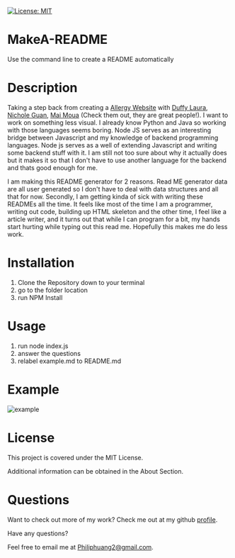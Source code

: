  [![License: MIT](https://img.shields.io/badge/License-MIT-yellow.svg)](https://opensource.org/licenses/MIT)
# MakeA-README
Use the command line to create a README automatically 

# Description

Taking a step back from creating a [Allergy Website](https://github.com/duffylaura/Particle-Problems) with [Duffy Laura](https://github.com/duffylaura), [Nichole Guan](https://github.com/ncguan), [Mai Moua](https://github.com/SkyWalkerMM26) (Check them out, they are great people!).   I want to work on something less visual.  I already know Python and Java so working with those languages seems boring.  Node JS serves as an interesting bridge between Javascript and my knowledge of backend programming languages.  Node js serves as a well of extending Javascript and writing some backend stuff with it.  I am still not too sure about why it actually does but it makes it so that I don't have to use another language for the backend and thats good enough for me.  

I am making this README generator for 2 reasons.  Read ME generator data are all user generated so I don't have to deal with data structures and all that for now.  Secondly, I am getting kinda of sick with writing these READMEs all the time.  It feels like most of the time I am a programmer, writing out code, building up HTML skeleton and the other time, I feel like a article writer, and it turns out that while I can program for a bit, my hands start hurting while typing out this read me. Hopefully this makes me do less work.    


# Installation

1. Clone the Repository down to your terminal
2. go to the folder location
3. run NPM Install

# Usage

1. run node index.js
2. answer the questions
3. relabel example.md to README.md

# Example 

![example](https://drive.google.com/file/d/1mjb_MIt2GmYPmC9usFtimceP8c-DIRVc/view)

# License

This project is covered under the MIT License.

Additional information can be obtained in the About Section.

# Questions
  
Want to check out more of my work?  Check me out at my github [profile](https://github.com/PhilipHuang2).
  
Have any questions?
  
Feel free to email me at Philiphuang2@gmail.com.